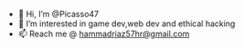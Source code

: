 - 👋 Hi, I’m @Picasso47
- 👀 I’m interested in game dev,web dev and ethical hacking
- 📫 Reach me @ hammadriaz57hr@gmail.com

